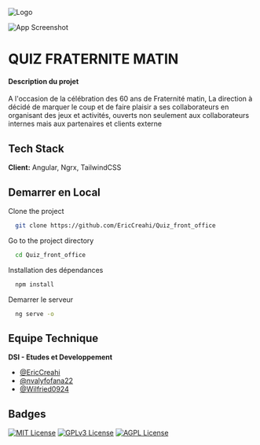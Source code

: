 
![Logo](https://www.fratmat.info/theme_fratmat/images/logo.png)


![App Screenshot](https://i.ibb.co/kM3qmrX/image.png)

# QUIZ FRATERNITE MATIN
#### **Description du projet**

A l'occasion de la célébration des 60 ans de Fraternité matin, La direction à décidé de marquer le coup et de faire plaisir a ses collaborateurs en organisant des jeux et activités, ouverts non seulement aux collaborateurs internes mais aux partenaires et clients externe
## Tech Stack

**Client:** Angular, Ngrx, TailwindCSS


## Demarrer en Local

Clone the project

```bash
  git clone https://github.com/EricCreahi/Quiz_front_office
```

Go to the project directory

```bash
  cd Quiz_front_office
```

Installation des dépendances

```bash
  npm install
```

Demarrer le serveur

```bash
  ng serve -o
```


## Equipe Technique
**DSI - Etudes et Developpement**
- [@EricCreahi](https://github.com/EricCreahi)
- [@nvalyfofana22](https://github.com/nvalyfofana22)
- [@Wilfried0924](https://github.com/Wilfried0924)


## Badges

[![MIT License](https://img.shields.io/badge/License-MIT-green.svg)](https://choosealicense.com/licenses/mit/)
[![GPLv3 License](https://img.shields.io/badge/License-GPL%20v3-yellow.svg)](https://opensource.org/licenses/)
[![AGPL License](https://img.shields.io/badge/license-AGPL-blue.svg)](http://www.gnu.org/licenses/agpl-3.0)

